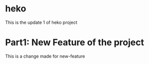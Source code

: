 # heko
This is the update 1 of heko project


# Part1: New Feature of the project
This is a change made for new-feature 
